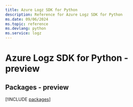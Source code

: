 ```yaml
---
title: Azure Logz SDK for Python
description: Reference for Azure Logz SDK for Python
ms.date: 09/06/2024
ms.topic: reference
ms.devlang: python
ms.service: logz
---
```

# Azure Logz SDK for Python - preview
## Packages - preview
[!INCLUDE [packages](logz-index.md)]
